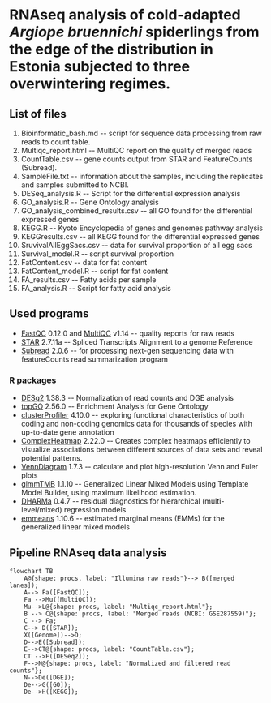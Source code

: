 # RNAseq analysis of cold-adapted _Argiope bruennichi_ spiderlings from the edge of the distribution in Estonia subjected to three overwintering regimes.

## List of files 

1. Bioinformatic_bash.md -- script for sequence data processing from raw reads to count table.
2. Multiqc_report.html -- MultiQC report on the quality of merged reads
3. CountTable.csv -- gene counts output from STAR and FeatureCounts (Subread).
4. SampleFile.txt -- information about the samples, including the replicates and samples submitted to NCBI.
5. DESeq_analysis.R -- Script for the differential expression analysis
6. GO_analysis.R -- Gene Ontology analysis
7. GO_analysis_combined_results.csv -- all GO found for the differential expressed genes
8. KEGG.R -- Kyoto Encyclopedia of genes and genomes pathway analysis
9. KEGGresults.csv -- all KEGG found for the differential expressed genes
10. SruvivalAllEggSacs.csv -- data for survival proportion of all egg sacs
11. Survival_model.R -- script survival proportion
12. FatContent.csv -- data for fat content
13. FatContent_model.R -- script for fat content 
14. FA_results.csv -- Fatty acids per sample 
15. FA_analysis.R -- Script for fatty acid analysis 

## Used programs 

- [FastQC](https://www.bioinformatics.babraham.ac.uk/projects/fastqc/) 0.12.0 and [MultiQC](https://github.com/MultiQC/MultiQC) v1.14 -- quality reports for raw reads
- [STAR](https://github.com/alexdobin/STAR) 2.7.11a -- Spliced Transcripts Alignment to a genome Reference
- [Subread](https://github.com/ShiLab-Bioinformatics/subread) 2.0.6 -- for processing next-gen sequencing data with featureCounts read summarization program

### R packages 
- [DESq2](https://genomebiology.biomedcentral.com/articles/10.1186/s13059-014-0550-8) 1.38.3 -- Normalization of read counts and DGE analysis
- [topGO](https://bioconductor.org/packages/release/bioc/html/topGO.html) 2.56.0 -- Enrichment Analysis for Gene Ontology
- [clusterProfiler](https://bioconductor.org/packages/release/bioc/html/clusterProfiler.html) 4.10.0 -- exploring functional characteristics of both coding and non-coding genomics data for thousands of species with up-to-date gene annotation
- [ComplexHeatmap](https://bioconductor.org/packages/release/bioc/html/ComplexHeatmap.html) 2.22.0 -- Creates complex heatmaps efficiently to visualize associations between different sources of data sets and reveal potential patterns.
- [VennDiagram](https://cran.r-project.org/web/packages/VennDiagram/index.html) 1.7.3 --  calculate and plot high-resolution Venn and Euler plots
- [glmmTMB](https://cran.r-project.org/web/packages/glmmTMB/index.html) 1.1.10 -- Generalized Linear Mixed Models using Template Model Builder, using maximum likelihood estimation. 
- [DHARMa](https://cran.r-project.org/web/packages/DHARMa/index.html) 0.4.7 -- residual diagnostics for hierarchical (multi-level/mixed) regression models
- [emmeans](https://cran.r-project.org/web/packages/emmeans/index.html) 1.10.6 -- estimated marginal means (EMMs) for the generalized linear mixed models

## Pipeline RNAseq data analysis

```mermaid
flowchart TB
    A@{shape: procs, label: "Illumina raw reads"}--> B([merged lanes]);
    A--> Fa([FastQC]);
    Fa -->Mu([MultiQC]);
    Mu-->L@{shape: procs, label: "Multiqc_report.html"};
    B --> C@{shape: procs, label: "Merged reads (NCBI: GSE287559)"};
    C --> Fa;
    C--> D([STAR]);
    X([Genome])-->D;
    D-->E([Subread]);
    E-->CT@{shape: procs, label: "CountTable.csv"};
    CT -->F([DESeq2]);
    F-->N@{shape: procs, label: "Normalized and filtered read counts"};
    N-->De([DGE]);
    De-->G([GO]);
    De-->H([KEGG]);    
```






